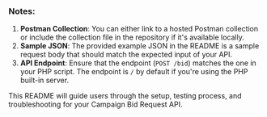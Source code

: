 
### Notes:

1. **Postman Collection**: You can either link to a hosted Postman collection or include the collection file in the repository if it's available locally.
2. **Sample JSON**: The provided example JSON in the README is a sample request body that should match the expected input of your API.
3. **API Endpoint**: Ensure that the endpoint (`POST /bid`) matches the one in your PHP script. The endpoint is `/` by default if you're using the PHP built-in server.

This README will guide users through the setup, testing process, and troubleshooting for your Campaign Bid Request API.

